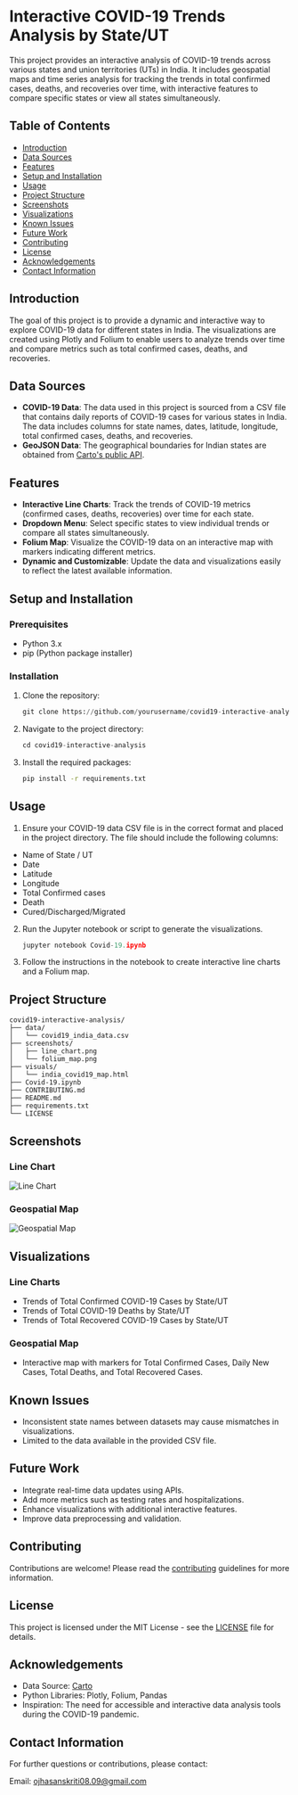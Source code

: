 # Interactive COVID-19 Trends Analysis by State/UT

This project provides an interactive analysis of COVID-19 trends across various states and union territories (UTs) in India. It includes geospatial maps and time series analysis for tracking the trends in total confirmed cases, deaths, and recoveries over time, with interactive features to compare specific states or view all states simultaneously.

## Table of Contents

- [Introduction](#introduction)
- [Data Sources](#data-sources)
- [Features](#features)
- [Setup and Installation](#setup-and-installation)
- [Usage](#usage)
- [Project Structure](#project-structure)
- [Screenshots](#screenshots)
- [Visualizations](#visualizations)
- [Known Issues](#known-issues)
- [Future Work](#future-work)
- [Contributing](#contributing)
- [License](#license)
- [Acknowledgements](#acknowledgements)
- [Contact Information](#contact-information)

## Introduction

The goal of this project is to provide a dynamic and interactive way to explore COVID-19 data for different states in India. The visualizations are created using Plotly and Folium to enable users to analyze trends over time and compare metrics such as total confirmed cases, deaths, and recoveries.

## Data Sources

- **COVID-19 Data**: The data used in this project is sourced from a CSV file that contains daily reports of COVID-19 cases for various states in India. The data includes columns for state names, dates, latitude, longitude, total confirmed cases, deaths, and recoveries.
- **GeoJSON Data**: The geographical boundaries for Indian states are obtained from [Carto's public API](https://un-mapped.carto.com).

## Features

- **Interactive Line Charts**: Track the trends of COVID-19 metrics (confirmed cases, deaths, recoveries) over time for each state.
- **Dropdown Menu**: Select specific states to view individual trends or compare all states simultaneously.
- **Folium Map**: Visualize the COVID-19 data on an interactive map with markers indicating different metrics.
- **Dynamic and Customizable**: Update the data and visualizations easily to reflect the latest available information.

## Setup and Installation

### Prerequisites

- Python 3.x
- pip (Python package installer)

### Installation

1. Clone the repository:

   ```python
   git clone https://github.com/yourusername/covid19-interactive-analysis.git
   ```
2. Navigate to the project directory:

    ```python
    cd covid19-interactive-analysis
    ```
3. Install the required packages:

    ```bash
    pip install -r requirements.txt
    ```
## Usage
1. Ensure your COVID-19 data CSV file is in the correct format and placed in the project directory. The file should include the following columns:

- Name of State / UT
- Date
- Latitude
- Longitude
- Total Confirmed cases
- Death
- Cured/Discharged/Migrated

2. Run the Jupyter notebook or script to generate the visualizations.

    ```python
    jupyter notebook Covid-19.ipynb
    ```

3. Follow the instructions in the notebook to create interactive line charts and a Folium map.

## Project Structure
    
    covid19-interactive-analysis/
    ├── data/
    │   └── covid19_india_data.csv
    ├── screenshots/
    │   ├── line_chart.png
    │   └── folium_map.png
    ├── visuals/
    │   └── india_covid19_map.html
    ├── Covid-19.ipynb
    ├── CONTRIBUTING.md
    ├── README.md
    ├── requirements.txt
    └── LICENSE

## Screenshots
### Line Chart
![Line Chart]("Covid19-Interactive-Analysis\Line.png")
### Geospatial Map
![Geospatial Map]("Covid19-Interactive-Analysis\Folium.png")

## Visualizations
### Line Charts
- Trends of Total Confirmed COVID-19 Cases by State/UT
- Trends of Total COVID-19 Deaths by State/UT
- Trends of Total Recovered COVID-19 Cases by State/UT

### Geospatial Map
- Interactive map with markers for Total Confirmed Cases, Daily New Cases, Total Deaths, and Total Recovered Cases.

## Known Issues
- Inconsistent state names between datasets may cause mismatches in visualizations.
- Limited to the data available in the provided CSV file.
## Future Work
- Integrate real-time data updates using APIs.
- Add more metrics such as testing rates and hospitalizations.
- Enhance visualizations with additional interactive features.
- Improve data preprocessing and validation.
## Contributing
Contributions are welcome! Please read the [contributing](#contributing) guidelines for more information.

## License
This project is licensed under the MIT License - see the [LICENSE](#license) file for details.

## Acknowledgements
- Data Source: [Carto](https://un-mapped.carto.com)
- Python Libraries: Plotly, Folium, Pandas
- Inspiration: The need for accessible and interactive data analysis tools during the COVID-19 pandemic.

## Contact Information
For further questions or contributions, please contact:

Email: [ojhasanskriti08.09@gmail.com](mailto:ojhasanskriti08.09@gmail.com)